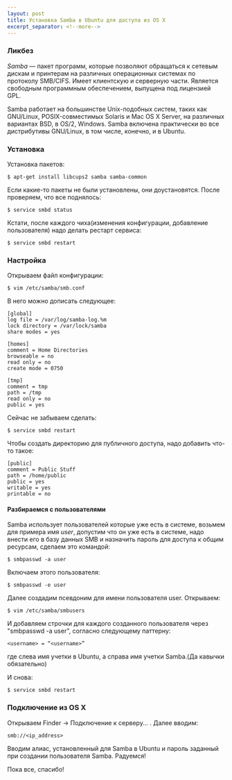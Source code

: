 ```yaml
---
layout: post
title: Установка Samba в Ubuntu для доступа из OS X
excerpt_separator: <!--more-->
---
```


### Ликбез

*Samba* — пакет программ, которые позволяют обращаться к сетевым дискам и принтерам на различных операционных системах по протоколу SMB/CIFS. 
Имеет клиентскую и серверную части. Является свободным программным обеспечением, выпущена под лицензией GPL.

Samba работает на большинстве Unix-подобных систем, таких как GNU/Linux, POSIX-совместимых Solaris и Mac OS X Server, на различных вариантах BSD, 
в OS/2, Windows. Samba включена практически во все дистрибутивы GNU/Linux, в том числе, конечно, и в Ubuntu.

<!--more-->

### Установка

Установка пакетов:

```
$ apt-get install libcups2 samba samba-common
```

Если какие-то пакеты не были установлены, они доустановятся. После проверяем, что все поднялось:

```
$ service smbd status
```

Кстати, после каждого чиха(изменения конфигурации, добавление пользователя) надо делать рестарт сервиса:

```
$ service smbd restart
```

### Настройка

Открываем файл конфигурации:

```
$ vim /etc/samba/smb.conf
```

В него можно дописать следующее:

```
[global]
log file = /var/log/samba-log.%m
lock directory = /var/lock/samba
share modes = yes

[homes]
comment = Home Directories
browseable = no
read only = no
create mode = 0750

[tmp]
comment = tmp
path = /tmp
read only = no
public = yes
```

Сейчас не забываем сделать:

```
$ service smbd restart
```

Чтобы создать директорию для публичного доступа, надо добавить что-то такое:

```
[public]
comment = Public Stuff
path = /home/public
public = yes
writable = yes
printable = no
```

#### Разбираемся с пользователями

Samba использует пользователей которые уже есть в системе, возьмем для примера имя _user_, 
допустим что он уже есть в системе, надо внести его в базу данных SMB и назначить пароль для доступа к общим ресурсам, сделаем это командой:

```
$ smbpasswd -a user
```

Включаем этого пользователя:

```
$ smbpasswd -e user
```

Далее создадим псевдоним для имени пользователя user. Открываем:

```
$ vim /etc/samba/smbusers
```

И добавляем строчки для каждого созданного пользователя через "smbpasswd -a user", согласно следующему паттерну:

```
<username> = “<username>”
```

где слева имя учетки в Ubuntu, а справа имя учетки Samba.(Да кавычки обязательно)

И снова:

```
$ service smbd restart
```

### Подключение из OS X

Открываем Finder -> Подключение к серверу... . Далее вводим:

```
smb://<ip_address>
```

Вводим алиас, установленный для Samba в Ubuntu и пароль заданный при создании пользователя Samba. Радуемся!

Пока все, спасибо!
